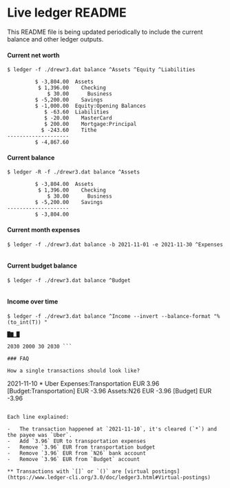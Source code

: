 # Live ledger README

This README file is being updated periodically to include the current balance and other ledger outputs.

#### Current net worth

`$ ledger -f ./drewr3.dat balance ^Assets ^Equity ^Liabilities`

```
         $ -3,804.00  Assets
          $ 1,396.00    Checking
             $ 30.00      Business
         $ -5,200.00    Savings
         $ -1,000.00  Equity:Opening Balances
            $ -63.60  Liabilities
            $ -20.00    MasterCard
            $ 200.00    Mortgage:Principal
           $ -243.60    Tithe
--------------------
         $ -4,867.60
```

#### Current balance

`$ ledger -R -f ./drewr3.dat balance ^Assets`

```
         $ -3,804.00  Assets
          $ 1,396.00    Checking
             $ 30.00      Business
         $ -5,200.00    Savings
--------------------
         $ -3,804.00
```

#### Current month expenses

`$ ledger -f ./drewr3.dat balance -b 2021-11-01 -e 2021-11-30 ^Expenses`

```
```

#### Current budget balance

`$ ledger -f ./drewr3.dat balance ^Budget`

```
```

#### Income over time

`$ ledger -f ./drewr3.dat balance ^Income --invert --balance-format "%(to_int(T)) "`

```
█▇▁█

2030 2000 30 2030 ```

### FAQ

How a single transactions should look like?

```
2021-11-10	*	Uber
	Expenses:Transportation		EUR 3.96
	[Budget:Transportation]		EUR -3.96
	Assets:N26		EUR -3.96
	[Budget]		EUR -3.96
```

Each line explained:

-   The transaction happened at `2021-11-10`, it's cleared (`*`) and the payee was `Uber`.
-   Add `3.96` EUR to transportation expenses
-   Remove `3.96` EUR from transportation budget
-   Remove `3.96` EUR from `N26` bank account
-   Remove `3.96` EUR from `Budget` account

** Transactions with `[]` or `()` are [virtual postings](https://www.ledger-cli.org/3.0/doc/ledger3.html#Virtual-postings)

